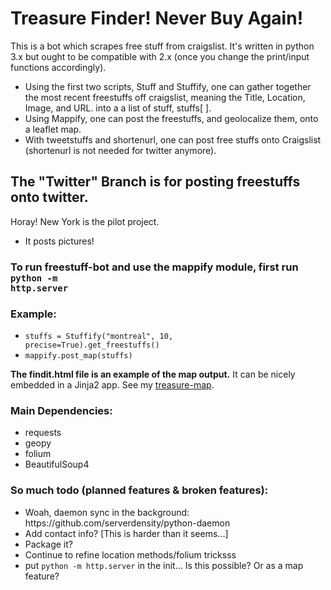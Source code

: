# Treasure Finder! Never Buy Again!
This is a bot which scrapes free stuff from craigslist. It's written in python 3.x but ought to be compatible with 2.x (once you change the print/input functions accordingly).

- Using the first two scripts, Stuff  and Stuffify, one can gather together the most recent freestuffs off craigslist, meaning the 
Title, Location, Image, and URL. into a a list of stuff, stuffs[ ]. 
- Using Mappify, one can post the freestuffs, and geolocalize them, onto a leaflet map.
- With tweetstuffs and shortenurl, one can post free stuffs onto Craigslist (shortenurl is not needed for twitter anymore).

## The "Twitter" Branch is for posting freestuffs onto twitter. 
Horay! New York is the pilot project.
- It posts pictures!

### To run freestuff-bot and use the mappify module, first run <code>python -m http.server</code>
### Example:
* <code>stuffs = Stuffify("montreal", 10, precise=True).get_freestuffs()</code>
* <code>mappify.post_map(stuffs)</code> 

<b>The findit.html file is an example of the map output.</b> It can be nicely embedded in a Jinja2 app. See my  [treasure-map](https://github.com/polypmer/treasure-map).

### Main Dependencies:
<ul>
<li>requests</li>
<li>geopy</li>
<li>folium</li>
<li>BeautifulSoup4</li>
</ul>

### So much todo (planned features & broken features):
<ul>
  <li>Woah, daemon sync in the background: https://github.com/serverdensity/python-daemon</li>
  <li>Add contact info? [This is harder than it seems...]</li>
  <li>Package it?</li>
  <li>Continue to refine location methods/folium tricksss</li>
  <li>put <code>python -m http.server</code> in the init... Is this possible? Or as a map feature?</li>
</ul>

